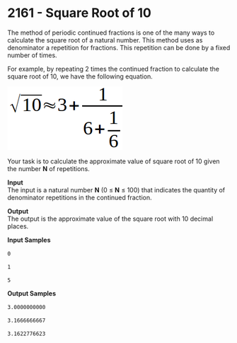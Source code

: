 # 2161 - Square Root of 10

The method of periodic continued fractions is one of the many ways to calculate the square root of a natural number. This method uses as denominator a repetition for fractions. This repetition can be done by a fixed number of times.

For example, by repeating 2 times the continued fraction to calculate the square root of 10, we have the following equation.

![2161_SquareRootOf10.webp](https://github.com/ricrochads/beecrowd-solutions/blob/main/01.%20Beginner/2161%20-%20Square%20Root%20of%2010/2161_SquareRootOf10.webp)

Your task is to calculate the approximate value of square root of 10 given the number **N** of repetitions.

**Input**<br>
The input is a natural number **N** (0 ≤ **N** ≤ 100) that indicates the quantity of denominator repetitions in the continued fraction.

**Output**<br>
The output is the approximate value of the square root with 10 decimal places.

**Input Samples**
````
0
````
````
1
````
````
5
````

**Output Samples**
````
3.0000000000
````
````
3.1666666667
````
````
3.1622776623
````